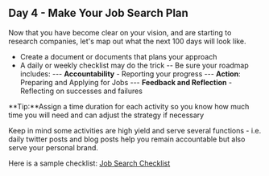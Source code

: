 ## Day 4 - Make Your Job Search Plan

Now that you have become clear on your vision, and are starting to research companies, let's map out what the next 100 days will look like.

* Create a document or documents that plans your approach
* A daily or weekly checklist may do the trick
-- Be sure your roadmap includes:
--- **Accountability** -  Reporting your progress 
--- **Action**: Preparing and Applying for Jobs
--- **Feedback and Reflection** -  Reflecting on successes and failures

**Tip:**Assign a time duration for each activity so you know how much time you will need and can adjust the strategy if necessary

Keep in mind some activities are high yield and serve several functions - i.e. daily twitter posts and blog posts help you remain accountable but also serve your personal brand. 

Here is a sample checklist: [Job Search Checklist](https://www.evernote.com/shard/s329/sh/a6636879-304c-0006-0b9d-22725cb6b3bc/35d91d1ef43bd8e1ea2d7e78766cd1f0)